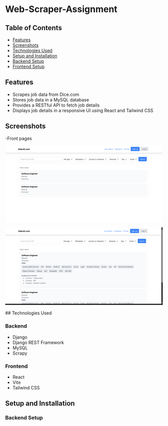# Web-Scraper-Assignment

## Table of Contents

- [Features](#features)
- [Screenshots](#screenshots)
- [Technologies Used](#technologies-used)
- [Setup and Installation](#setup-and-installation)
- [Backend Setup](#backend-setup)
- [Frontend Setup](#frontend-setup)

## Features

- Scrapes job data from Dice.com
- Stores job data in a MySQL database
- Provides a RESTful API to fetch job details
- Displays job details in a responsive UI using React and Tailwind CSS

## Screenshots
-Front pages
<p>
  <img src="Screenshots/front_page.png" alt="Images">
</p
-Jobs Pages
<p>
  <img src="Screenshots/job_page.png" alt="Images">
</p>
## Technologies Used

### Backend

- Django
- Django REST Framework
- MySQL
- Scrapy

### Frontend

- React
- Vite
- Tailwind CSS

## Setup and Installation

### Backend Setup

